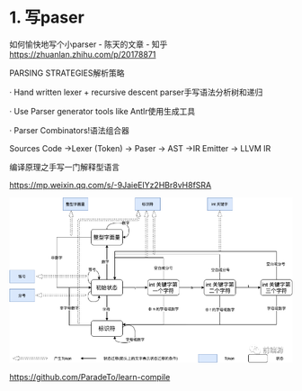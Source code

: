 # 1. 写paser
如何愉快地写个小parser - 陈天的文章 - 知乎
https://zhuanlan.zhihu.com/p/20178871




PARSING STRATEGIES解析策略

· Hand written lexer + recursive descent parser手写语法分析树和递归

· Use Parser generator tools like Antlr使用生成工具

· Parser Combinators!语法组合器




Sources Code ->Lexer (Token) ->  Paser -> AST ->IR Emitter -> LLVM IR






编译原理之手写一门解释型语言

https://mp.weixin.qq.com/s/-9JaieElYz2HBr8vH8fSRA








![640?wx_fmt=png&amp;tp=webp&amp;wxfrom=5&amp;wx_lazy=1&amp;wx_co=1](_v_images/20210222155302661_9161.png)




https://github.com/ParadeTo/learn-compile




























